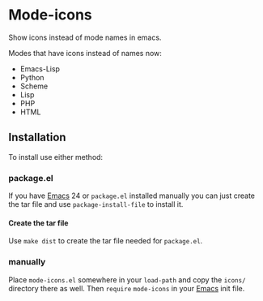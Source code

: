# Mode-icons

Show icons instead of mode names in emacs.

Modes that have icons instead of names now:

* Emacs-Lisp
* Python
* Scheme
* Lisp
* PHP
* HTML

## Installation

To install use either method:

### package.el

If you have [Emacs](http://gnu.org/software/emacs) 24 or `package.el`
installed manually you can just create the tar file and use
`package-install-file` to install it.

#### Create the tar file

Use `make dist` to create the tar file needed for `package.el`.

### manually

Place `mode-icons.el` somewhere in your `load-path` and copy the
`icons/` directory there as well.  Then `require` `mode-icons` in your
[Emacs](http://gnu.org/software/emacs) init file.

